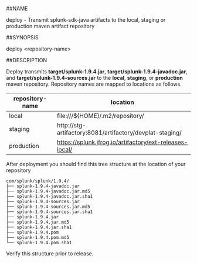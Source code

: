 ##NAME

deploy - Transmit splunk-sdk-java artifacts to the local, staging or production
maven artifact repository

##SYNOPSIS

deploy \<repository-name>

##DESCRIPTION

Deploy transmits **target/splunk-1.9.4.jar**, **target/splunk-1.9.4-javadoc.jar**, and
**target/splunk-1.9.4-sources.jar** to the **local**, **staging**, or **production**
maven repository. Repository names are mapped to locations as follows.

| repository-name | location                                                       |
|-----------------|----------------------------------------------------------------|
| local           | file:///${HOME}/.m2/repository/                                |
| staging         | http://stg-artifactory:8081/artifactory/devplat-staging/       |                                             |
| production      | https://splunk.jfrog.io/artifactory/ext-releases-local/ |

After deployment you should find this tree structure at the location of your repository

    com/splunk/splunk/1.9.4/
    ├── splunk-1.9.4-javadoc.jar
    ├── splunk-1.9.4-javadoc.jar.md5
    ├── splunk-1.9.4-javadoc.jar.sha1
    ├── splunk-1.9.4-sources.jar
    ├── splunk-1.9.4-sources.jar.md5
    ├── splunk-1.9.4-sources.jar.sha1
    ├── splunk-1.9.4.jar
    ├── splunk-1.9.4.jar.md5
    ├── splunk-1.9.4.jar.sha1
    ├── splunk-1.9.4.pom
    ├── splunk-1.9.4.pom.md5
    └── splunk-1.9.4.pom.sha1

Verify this structure prior to release.
